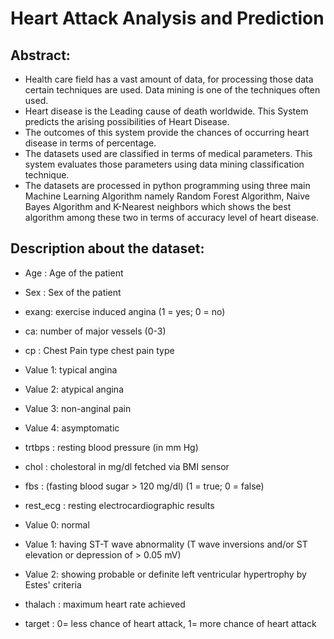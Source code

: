 # Heart Attack Analysis and Prediction
## Abstract:
- Health care field has a vast amount of data, for processing those data certain techniques are used. Data mining is one of the techniques often used. 
- Heart disease is the Leading cause of death worldwide. This System predicts the arising possibilities of Heart Disease. 
- The outcomes of this system provide the chances of occurring heart disease in terms of percentage. 
- The datasets used are classified in terms of medical parameters. This system evaluates those parameters using data mining classification technique. 
- The datasets are processed in python programming using three main Machine Learning Algorithm namely Random Forest Algorithm, Naive Bayes Algorithm and K-Nearest neighbors which   shows the best algorithm among these two in terms of accuracy level of heart disease.

## Description about the dataset:
- Age : Age of the patient
- Sex : Sex of the patient
- exang: exercise induced angina (1 = yes; 0 = no)
- ca: number of major vessels (0-3)
- cp : Chest Pain type chest pain type
- Value 1: typical angina
- Value 2: atypical angina
- Value 3: non-anginal pain
- Value 4: asymptomatic
- trtbps : resting blood pressure (in mm Hg)
- chol : cholestoral in mg/dl fetched via BMI sensor
- fbs : (fasting blood sugar > 120 mg/dl) (1 = true; 0 = false)
- rest_ecg : resting electrocardiographic results
- Value 0: normal
- Value 1: having ST-T wave abnormality (T wave inversions and/or ST elevation or depression of > 0.05 mV)
- Value 2: showing probable or definite left ventricular hypertrophy by Estes' criteria
- thalach : maximum heart rate achieved

- target : 0= less chance of heart attack, 1= more chance of heart attack
